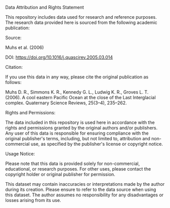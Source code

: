 Data Attribution and Rights Statement


This repository includes data used for research and reference purposes. The research data provided here is sourced from the following academic publication:


Source:

Muhs et al. (2006)

DOI: https://doi.org/10.1016/j.quascirev.2005.03.014

Citation:

If you use this data in any way, please cite the original publication as follows:

Muhs D. R., Simmons K. R., Kennedy G. L., Ludwig K. R., Groves L. T. (2006). A cool eastern Pacific Ocean at the close of the Last Interglacial complex. Quaternary Science Reviews, 25(3–4), 235–262.

Rights and Permissions:

The data included in this repository is used here in accordance with the rights and permissions granted by the original authors and/or publishers. Any user of this data is responsible for ensuring compliance with the original publisher's terms, including, but not limited to, attribution and non-commercial use, as specified by the publisher's license or copyright notice.

Usage Notice:

Please note that this data is provided solely for non-commercial, educational, or research purposes. For other uses, please contact the copyright holder or original publisher for permission.

This dataset may contain inaccuracies or interpretations made by the author during its creation. Please ensure to refer to the data source when using this dataset. The author assumes no responsibility for any disadvantages or losses arising from its use.
